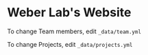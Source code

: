 # Weber Lab's Website

To change Team members, edit `_data/team.yml`

To change Projects, edit `_data/projects.yml`


